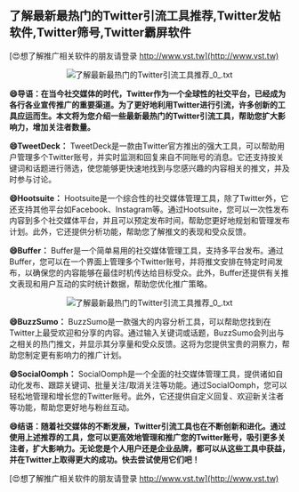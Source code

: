 ## **了解最新最热门的Twitter引流工具推荐,Twitter发帖软件,Twitter筛号,Twitter霸屏软件**

[😍想了解推广相关软件的朋友请登录 http://www.vst.tw](http://www.vst.tw)

 <center><img src="https://vst.tw/MP4/tuiguang/png/2.png" alt="了解最新最热门的Twitter引流工具推荐_0_.txt"></center>

**😄导语：在当今社交媒体的时代，Twitter作为一个全球性的社交平台，已经成为各行各业宣传推广的重要渠道。为了更好地利用Twitter进行引流，许多创新的工具应运而生。本文将为您介绍一些最新最热门的Twitter引流工具，帮助您扩大影响力，增加关注者数量。**

**😄TweetDeck：**
TweetDeck是一款由Twitter官方推出的强大工具，可以帮助用户管理多个Twitter账号，并实时监测和回复来自不同账号的消息。它还支持按关键词和话题进行筛选，使您能够更快速地找到与您感兴趣的内容相关的推文，并及时参与讨论。

**😄Hootsuite：**
Hootsuite是一个综合性的社交媒体管理工具，除了Twitter外，它还支持其他平台如Facebook、Instagram等。通过Hootsuite，您可以一次性发布内容到多个社交媒体平台，并且可以预定发布时间，帮助您更好地规划和管理发布计划。此外，它还提供分析功能，帮助您了解推文的表现和受众反馈。

**😄Buffer：**
Buffer是一个简单易用的社交媒体管理工具，支持多平台发布。通过Buffer，您可以在一个界面上管理多个Twitter账号，并将推文安排在特定时间发布，以确保您的内容能够在最佳时机传达给目标受众。此外，Buffer还提供有关推文表现和用户互动的实时统计数据，帮助您优化推广策略。

 <center><img src="https://vst.tw/MP4/tuiguang/png/8.png" alt="了解最新最热门的Twitter引流工具推荐_0_.txt"></center>

**😄BuzzSumo：**
BuzzSumo是一款强大的内容分析工具，可以帮助您找到在Twitter上最受欢迎和分享的内容。通过输入关键词或话题，BuzzSumo会列出与之相关的热门推文，并显示其分享量和受众反馈。这将为您提供宝贵的洞察力，帮助您制定更有影响力的推广计划。

**😄SocialOomph：**
SocialOomph是一个全面的社交媒体管理工具，提供诸如自动化发布、跟踪关键词、批量关注/取消关注等功能。通过SocialOomph，您可以轻松地管理和增长您的Twitter账号。此外，它还提供自定义回复、欢迎新关注者等功能，帮助您更好地与粉丝互动。

**😄结语：随着社交媒体的不断发展，Twitter引流工具也在不断创新和进化。通过使用上述推荐的工具，您可以更高效地管理和推广您的Twitter账号，吸引更多关注者，扩大影响力。无论您是个人用户还是企业品牌，都可以从这些工具中获益，并在Twitter上取得更大的成功。快去尝试使用它们吧！**

[😍想了解推广相关软件的朋友请登录 http://www.vst.tw](http://www.vst.tw)



